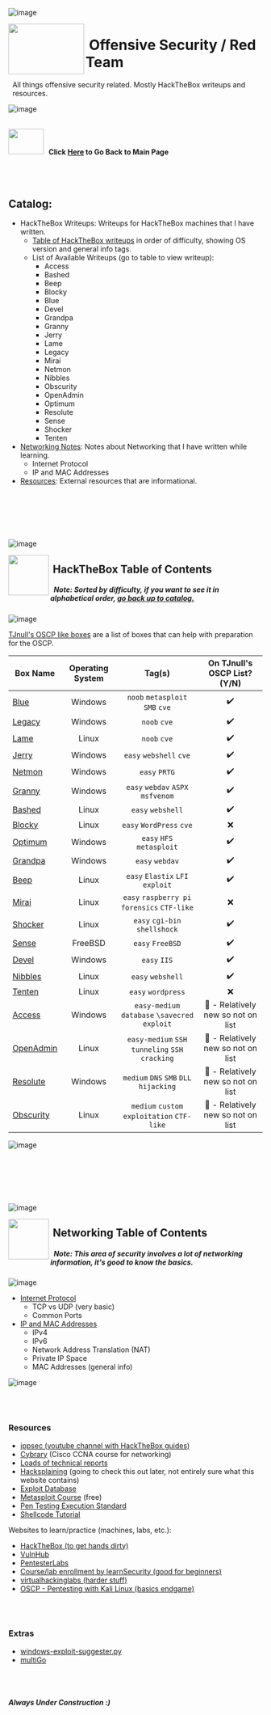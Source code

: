 ![image](https://user-images.githubusercontent.com/41026969/85955139-aaa6d480-b94a-11ea-880b-bc5e000fba62.png)

<!--- KALI ICON AND HEADER INFORMATION -->
<img align="left" width="150" height="100" src="https://user-images.githubusercontent.com/41026969/85939153-3dab2480-b8e1-11ea-8907-12532a36e4be.png"> 

# &nbsp;Offensive Security / Red Team
&nbsp;&nbsp;All things offensive security related. Mostly HackTheBox writeups and &nbsp;&nbsp;resources.

![image](https://user-images.githubusercontent.com/41026969/85955139-aaa6d480-b94a-11ea-880b-bc5e000fba62.png)



<!--- NEW LINE FOR STYLING-->
<br>



<!--- GO BACK TO MAIN PAGE-->
<img align="left" width="70" height="50" src="https://user-images.githubusercontent.com/41026969/85958250-324c0d80-b962-11ea-9f08-25db9a95ddf0.png"> 

#### <br>&nbsp;&nbsp;Click [Here](https://burntxnoodle.github.io/#welcome-to-burntxnoodles-github) to Go Back to Main Page



<!--- COUPLE NEW LINES FOR STYLING-->
<br>
<br>



<!--- TABLE OF CONTENTS-->
## Catalog:
* HackTheBox Writeups: Writeups for HackTheBox machines that I have written. 
  * [Table of HackTheBox writeups](https://burntxnoodle.github.io/RedTeam/#%E1%9E%B5%E1%9E%B5) in order of difficulty, showing OS version and general info tags.
  * List of Available Writeups (go to table to view writeup): 
    * Access 
    * Bashed 
    * Beep 
    * Blocky 
    * Blue 
    * Devel 
    * Grandpa 
    * Granny 
    * Jerry 
    * Lame 
    * Legacy 
    * Mirai 
    * Netmon 
    * Nibbles 
    * Obscurity 
    * OpenAdmin 
    * Optimum 
    * Resolute 
    * Sense 
    * Shocker 
    * Tenten 
* [Networking Notes](https://burntxnoodle.github.io/RedTeam/#%E1%9E%B5%E1%9E%B5-1): Notes about Networking that I have written while learning.
  * Internet Protocol
  * IP and MAC Addresses
* [Resources](https://github.com/BurntxNoodle/RedTeam#resources): External resources that are informational.



<!--- FEW NEW LINES FOR STYLING-->
<br>
<br>



<!--- INVISBLE CHARACTERS FOR STYLE-->
###  ឵឵
<!--- HACKTHEBOX TABLE OF CONTENTS -->
![image](https://user-images.githubusercontent.com/41026969/85955139-aaa6d480-b94a-11ea-880b-bc5e000fba62.png)

<img align="left" width="80" height="80" src="https://user-images.githubusercontent.com/41026969/85939314-3a646880-b8e2-11ea-96ad-3155aeaf5cab.png"> 

## &nbsp;HackTheBox Table of Contents
##### &nbsp;&nbsp;Note: Sorted by difficulty, if you want to see it in alphabetical order, [go back up to catalog.](https://burntxnoodle.github.io/RedTeam/#catalog)

![image](https://user-images.githubusercontent.com/41026969/85955139-aaa6d480-b94a-11ea-880b-bc5e000fba62.png)
<br>

[TJnull's OSCP like boxes](https://twitter.com/TJ_Null/status/1162419643283333120/photo/1) are a list of boxes that can help with preparation for the OSCP.

| Box Name  | Operating System |                   Tag(s)                             | On TJnull's OSCP List? (Y/N) |
|-----------|:----------------:|:----------------------------------------------------:|:----------------------------:|
| [Blue](https://burntxnoodle.github.io/RedTeam/HackTheBox%20Writeups/HTB%20-%20Blue)                 |      Windows     | ```noob``` ```metasploit``` ```SMB``` ```cve```                              |               ✔️               |
| [Legacy](https://burntxnoodle.github.io/RedTeam/HackTheBox%20Writeups/HTB%20-%20Legacy)             |      Windows     | ```noob``` ```cve```                                                         |         ✔️                     |
| [Lame](https://burntxnoodle.github.io/RedTeam/HackTheBox%20Writeups/HTB%20-%20Lame)                 |       Linux      | ```noob``` ```cve```                                                         |              ✔️                |
| [Jerry](https://burntxnoodle.github.io/RedTeam/HackTheBox%20Writeups/HTB%20-%20Jerry)               |      Windows     | ```easy``` ```webshell``` ```cve```                                          |                ✔️              |
| [Netmon](https://burntxnoodle.github.io/RedTeam/HackTheBox%20Writeups/HTB%20-%20Netmon)             |      Windows     | ```easy``` ```PRTG```                                                        |              ✔️                |
| [Granny](https://burntxnoodle.github.io/RedTeam/HackTheBox%20Writeups/HTB%20-%20Granny)      |      Windows     | ```easy``` ```webdav``` ```ASPX``` ```msfvenom```                            |             ✔️                 |
| [Bashed](https://burntxnoodle.github.io/RedTeam/HackTheBox%20Writeups/HTB%20-%20Bashed)             |       Linux      | ```easy``` ```webshell```                                                    |             ✔️                 |
| [Blocky](https://burntxnoodle.github.io/RedTeam/HackTheBox%20Writeups/HTB%20-%20Blocky)    |       Linux      | ```easy``` ```WordPress``` ```cve```                                         |                 ❌             |
| [Optimum](https://burntxnoodle.github.io/RedTeam/HackTheBox%20Writeups/HTB%20-%20Optimum) |      Windows     | ```easy```  ```HFS``` ```metasploit```                                       |           ✔️                   |
| [Grandpa](https://burntxnoodle.github.io/RedTeam/HackTheBox%20Writeups/HTB%20-%20Grandpa)   |      Windows     | ```easy``` ```webdav```                                                      |               ✔️               |
| [Beep](https://burntxnoodle.github.io/RedTeam/HackTheBox%20Writeups/HTB%20-%20Beep)              |       Linux      | ```easy``` ```Elastix``` ```LFI exploit```                                   |                ✔️              |
| [Mirai](https://burntxnoodle.github.io/RedTeam/HackTheBox%20Writeups/HTB%20-%20Mirai)         |       Linux      | ```easy``` ```raspberry pi``` ```forensics``` ```CTF-like```                 |               ❌               |
| [Shocker](https://burntxnoodle.github.io/RedTeam/HackTheBox%20Writeups/HTB%20-%20Shocker)     |       Linux      | ```easy``` ```cgi-bin``` ```shellshock```                                    |              ✔️                |
| [Sense](https://burntxnoodle.github.io/RedTeam/HackTheBox%20Writeups/HTB%20-%20Sense)       |      FreeBSD     | ```easy``` ```FreeBSD```                                                     |               ✔️               |
| [Devel](https://burntxnoodle.github.io/RedTeam/HackTheBox%20Writeups/HTB%20-%20Devel)                |      Windows     | ```easy``` ```IIS```                                                         |                ✔️              |
| [Nibbles](https://burntxnoodle.github.io/RedTeam/HackTheBox%20Writeups/HTB%20-%20Nibbles)     |       Linux      | ```easy``` ```webshell```                                                    |            ✔️                  |
| [Tenten](https://burntxnoodle.github.io/RedTeam/HackTheBox%20Writeups/HTB%20-%20Tenten)             |       Linux      | ```easy``` ```wordpress```                                                   |              ❌                |
| [Access](https://burntxnoodle.github.io/RedTeam/HackTheBox%20Writeups/HTB%20-%20Access)    |      Windows     | ```easy-medium``` ```database``` ```\savecred exploit```                     |            🚧 - Relatively new so not on list                  |
| [OpenAdmin](https://burntxnoodle.github.io/RedTeam/HackTheBox%20Writeups/HTB%20-%20OpenAdmin/OpenAdmin.pdf)       |       Linux      | ```easy-medium``` ```SSH tunneling``` ```SSH cracking```                     |           🚧 - Relatively new so not on list                   |
| [Resolute](https://burntxnoodle.github.io/RedTeam/HackTheBox%20Writeups/HTB%20-%20Resolute/Resolute.pdf)          |      Windows     | ```medium``` ```DNS``` ```SMB``` ```DLL hijacking```                         |            🚧 - Relatively new so not on list                  |
| [Obscurity](https://burntxnoodle.github.io/RedTeam/HackTheBox%20Writeups/HTB%20-%20Obscurity/Obscurity.pdf)       |       Linux      | ```medium``` ```custom exploitation``` ```CTF-like```                        |                 🚧 - Relatively new so not on list             |

![image](https://user-images.githubusercontent.com/41026969/85955139-aaa6d480-b94a-11ea-880b-bc5e000fba62.png)



<!--- COUPLE NEW LINES FOR STYLING-->
<br>
<br>


<!--- INVISBLE CHARACTERS FOR STYLE-->
###  ឵឵
<!--- NETWORKING TABLE OF CONTENTS -->
![image](https://user-images.githubusercontent.com/41026969/85955139-aaa6d480-b94a-11ea-880b-bc5e000fba62.png)

<img align="left" width="80" height="80" src="https://user-images.githubusercontent.com/41026969/87213108-73dca100-c2f0-11ea-929e-d212e12894f8.jpg"> 

## &nbsp;Networking Table of Contents
##### &nbsp;&nbsp;Note: This area of security involves a lot of networking information, it's good to know the basics.

![image](https://user-images.githubusercontent.com/41026969/85955139-aaa6d480-b94a-11ea-880b-bc5e000fba62.png)

* [Internet Protocol](https://burntxnoodle.github.io/RedTeam/Networking%20Notes/Internet%20Protocol)
  * TCP vs UDP (very basic)
  * Common Ports
* [IP and MAC Addresses](https://burntxnoodle.github.io/RedTeam/Networking%20Notes/IPandMACaddresses)
  * IPv4
  * IPv6
  * Network Address Translation (NAT)
  * Private IP Space
  * MAC Addresses (general info)
  
![image](https://user-images.githubusercontent.com/41026969/85955139-aaa6d480-b94a-11ea-880b-bc5e000fba62.png)



<!--- COUPLE NEW LINES FOR STYLING-->
<br>
<br>



### Resources
- [ippsec (youtube channel with HackTheBox guides)](https://www.youtube.com/channel/UCa6eh7gCkpPo5XXUDfygQQA)
- [Cybrary](https://www.cybrary.it/) (Cisco CCNA course for networking)
- [Loads of technical reports](https://github.com/juliocesarfort/public-pentesting-reports)
- [Hacksplaining](https://www.hacksplaining.com/) (going to check this out later, not entirely sure what this website contains)
- [Exploit Database](https://www.exploit-db.com/)
- [Metasploit Course](https://www.offensive-security.com/metasploit-unleashed/) (free)
- [Pen Testing Execution Standard](http://www.pentest-standard.org/index.php/Main_Page) 
- [Shellcode Tutorial](http://www.vividmachines.com/shellcode/shellcode.html)

Websites to learn/practice (machines, labs, etc.):
- [HackTheBox (to get hands dirty)](https://www.hackthebox.eu/)
- [VulnHub](https://www.vulnhub.com/)
- [PentesterLabs](https://pentesterlab.com/)
- [Course/lab enrollment by learnSecurity (good for beginners)](https://www.elearnsecurity.com/course/penetration_testing_student/)
- [virtualhackinglabs (harder stuff)](https://www.virtualhackinglabs.com/labs/penetration-testing-lab/)
- [OSCP - Pentesting with Kali Linux (basics endgame)](https://www.offensive-security.com/information-security-training/penetration-testing-training-kali-linux/)



<!--- COUPLE NEW LINES FOR STYLING-->
<br>
<br>



### Extras
- [windows-exploit-suggester.py](https://github.com/GDSSecurity/Windows-Exploit-Suggester)
- [multiGo](https://github.com/BurntxNoodle/RedTeam/tree/master/multiGo)



<!--- COUPLE NEW LINES FOR STYLING-->
<br>
<br>



##### Always Under Construction :) 



<!--- FOOTER -->
<br>
<br>
<br>
<br>
